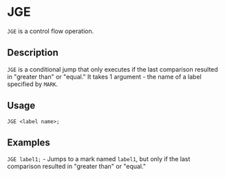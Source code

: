 # JGE

`JGE` is a control flow operation.

## Description

`JGE` is a conditional jump that only executes if the last comparison resulted in "greater than" or "equal."
It takes 1 argument - the name of a label specified by `MARK`.

## Usage

`JGE <label name>;`

## Examples

`JGE label1;` - Jumps to a mark named `label1`, but only if the last comparison resulted in "greater than" or "equal."
